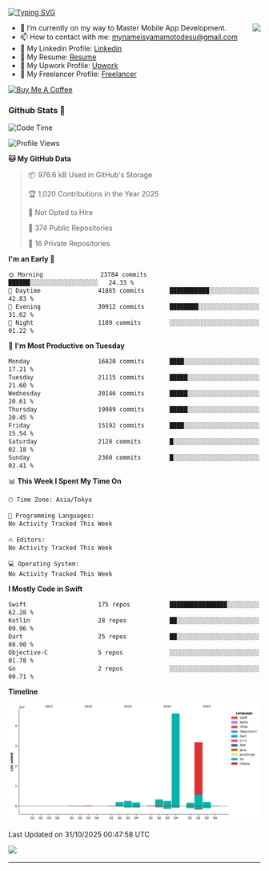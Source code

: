 
[![Typing SVG](https://readme-typing-svg.demolab.com/?lines=Thank+You+For+Visiting!!;You+Are+Welcome✨;I+am+Kyo+Yamamoto;Mobile+Developer)](https://git.io/typing-svg)
<p>
<img align="right" src="https://media.giphy.com/media/26ufdb3cYKwbRtYVW/giphy.gif" style="max-width:100%;" height="150px">

- 🌱 I’m currently on my way to Master Mobile App Development.
- 📫 How to contact with me: mynameisyamamotodesu@gmail.com
- 🔗 My Linkedin Profile: [Linkedin](https://www.linkedin.com/in/kyo-yamamoto-a2ab50239)
- 🔗 My Resume: [Resume](https://www.kickresume.com/cv/rNok4e/)
- 🔗 My Upwork Profile: [Upwork](https://www.upwork.com/freelancers/~01aa9115102bb4af25)
- 🔗 My Freelancer Profile: [Freelancer](https://www.freelancer.com/u/yamamotodesu)

<a href="https://www.buymeacoffee.com/kyoyamamoto" target="_blank"><img src="https://cdn.buymeacoffee.com/buttons/default-orange.png" alt="Buy Me A Coffee" height="41" width="174"></a>

### Github Stats 🥇 
<!--START_SECTION:waka-->
![Code Time](http://img.shields.io/badge/Code%20Time-1%2C125%20hrs%2055%20mins-blue)

![Profile Views](http://img.shields.io/badge/Profile%20Views-0-blue)

**🐱 My GitHub Data** 

> 📦 976.6 kB Used in GitHub's Storage 
 > 
> 🏆 1,020 Contributions in the Year 2025
 > 
> 🚫 Not Opted to Hire
 > 
> 📜 374 Public Repositories 
 > 
> 🔑 16 Private Repositories 
 > 
**I'm an Early 🐤** 

```text
🌞 Morning                23784 commits       ██████░░░░░░░░░░░░░░░░░░░   24.33 % 
🌆 Daytime                41865 commits       ███████████░░░░░░░░░░░░░░   42.83 % 
🌃 Evening                30912 commits       ████████░░░░░░░░░░░░░░░░░   31.62 % 
🌙 Night                  1189 commits        ░░░░░░░░░░░░░░░░░░░░░░░░░   01.22 % 
```
📅 **I'm Most Productive on Tuesday** 

```text
Monday                   16820 commits       ████░░░░░░░░░░░░░░░░░░░░░   17.21 % 
Tuesday                  21115 commits       █████░░░░░░░░░░░░░░░░░░░░   21.60 % 
Wednesday                20146 commits       █████░░░░░░░░░░░░░░░░░░░░   20.61 % 
Thursday                 19989 commits       █████░░░░░░░░░░░░░░░░░░░░   20.45 % 
Friday                   15192 commits       ████░░░░░░░░░░░░░░░░░░░░░   15.54 % 
Saturday                 2128 commits        █░░░░░░░░░░░░░░░░░░░░░░░░   02.18 % 
Sunday                   2360 commits        █░░░░░░░░░░░░░░░░░░░░░░░░   02.41 % 
```


📊 **This Week I Spent My Time On** 

```text
🕑︎ Time Zone: Asia/Tokyo

💬 Programming Languages: 
No Activity Tracked This Week

🔥 Editors: 
No Activity Tracked This Week

💻 Operating System: 
No Activity Tracked This Week
```

**I Mostly Code in Swift** 

```text
Swift                    175 repos           ████████████████░░░░░░░░░   62.28 % 
Kotlin                   28 repos            ██░░░░░░░░░░░░░░░░░░░░░░░   09.96 % 
Dart                     25 repos            ██░░░░░░░░░░░░░░░░░░░░░░░   08.90 % 
Objective-C              5 repos             ░░░░░░░░░░░░░░░░░░░░░░░░░   01.78 % 
Go                       2 repos             ░░░░░░░░░░░░░░░░░░░░░░░░░   00.71 % 
```



**Timeline**

![Lines of Code chart](https://raw.githubusercontent.com/YamamotoDesu/YamamotoDesu/main/assets/bar_graph.png)


 Last Updated on 31/10/2025 00:47:58 UTC
<!--END_SECTION:waka-->

![](https://github-profile-summary-cards.vercel.app/api/cards/profile-details?username=YamamotoDesu&theme=vue)

----
